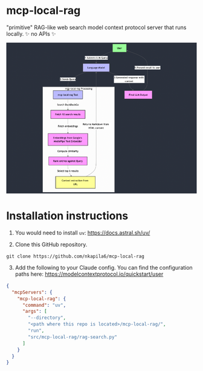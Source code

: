 # mcp-local-rag
"primitive" RAG-like web search model context protocol server that runs locally. ✨ no APIs ✨ 

![Flow diagram](images/flowchart.png)

# Installation instructions
1. You would need to install ```uv```: https://docs.astral.sh/uv/

2. Clone this GitHub repository.
```terminal
git clone https://github.com/nkapila6/mcp-local-rag
```

3. Add the following to your Claude config. You can find the configuration paths here: https://modelcontextprotocol.io/quickstart/user
```json
{
  "mcpServers": {
    "mcp-local-rag": {
      "command": "uv",
      "args": [
        "--directory",
        "<path where this repo is located>/mcp-local-rag/",
        "run",
        "src/mcp-local-rag/rag-search.py"
      ]
    }
  }
}
```
